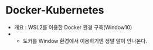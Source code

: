 Docker-Kubernetes
=================
* 개요 : WSL2를 이용한 Docker 환경 구축(Window10)
* * 도커를 Window 환경에서 이용하기엔 정말 말이 안나온다.
